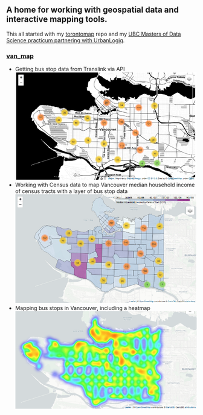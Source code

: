 ## A home for working with geospatial data and interactive mapping tools.

This all started with my [torontomap](https://github.com/jessimk/torontomap) repo and my [UBC Masters of Data Science practicum partnering with UrbanLogiq](https://twitter.com/leah_hanvey/status/1144419636244447233).

### [van_map](https://github.com/jessimk/maps/blob/master/van_map.ipynb)
- Getting bus stop data from Translink via API 
![](https://github.com/jessimk/maps/blob/master/figs/bus_stops_screenshot.png)
- Working with Census data to map Vancouver median household income of census tracts with a layer of bus stop data
![](https://github.com/jessimk/maps/blob/master/figs/median_houshold_income_census_tracts_screenshot.png)
- Mapping bus stops in Vancouver, including a heatmap
![](https://github.com/jessimk/maps/blob/master/figs/bus_stop_heatmap.png)

